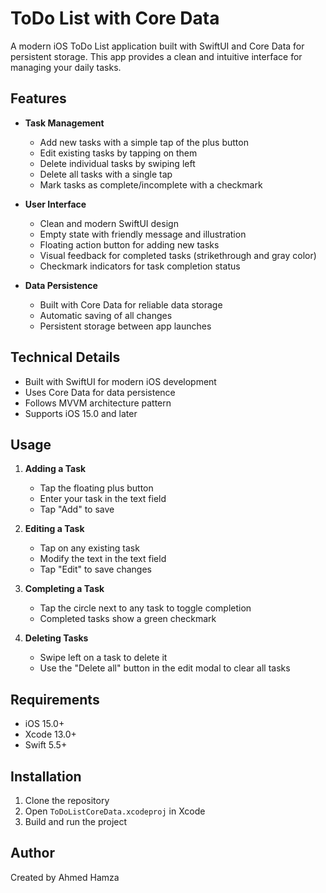 # ToDo List with Core Data

A modern iOS ToDo List application built with SwiftUI and Core Data for persistent storage. This app provides a clean and intuitive interface for managing your daily tasks.

## Features

- **Task Management**
  - Add new tasks with a simple tap of the plus button
  - Edit existing tasks by tapping on them
  - Delete individual tasks by swiping left
  - Delete all tasks with a single tap
  - Mark tasks as complete/incomplete with a checkmark

- **User Interface**
  - Clean and modern SwiftUI design
  - Empty state with friendly message and illustration
  - Floating action button for adding new tasks
  - Visual feedback for completed tasks (strikethrough and gray color)
  - Checkmark indicators for task completion status

- **Data Persistence**
  - Built with Core Data for reliable data storage
  - Automatic saving of all changes
  - Persistent storage between app launches

## Technical Details

- Built with SwiftUI for modern iOS development
- Uses Core Data for data persistence
- Follows MVVM architecture pattern
- Supports iOS 15.0 and later

## Usage

1. **Adding a Task**
   - Tap the floating plus button
   - Enter your task in the text field
   - Tap "Add" to save

2. **Editing a Task**
   - Tap on any existing task
   - Modify the text in the text field
   - Tap "Edit" to save changes

3. **Completing a Task**
   - Tap the circle next to any task to toggle completion
   - Completed tasks show a green checkmark

4. **Deleting Tasks**
   - Swipe left on a task to delete it
   - Use the "Delete all" button in the edit modal to clear all tasks

## Requirements

- iOS 15.0+
- Xcode 13.0+
- Swift 5.5+

## Installation

1. Clone the repository
2. Open `ToDoListCoreData.xcodeproj` in Xcode
3. Build and run the project

## Author

Created by Ahmed Hamza 